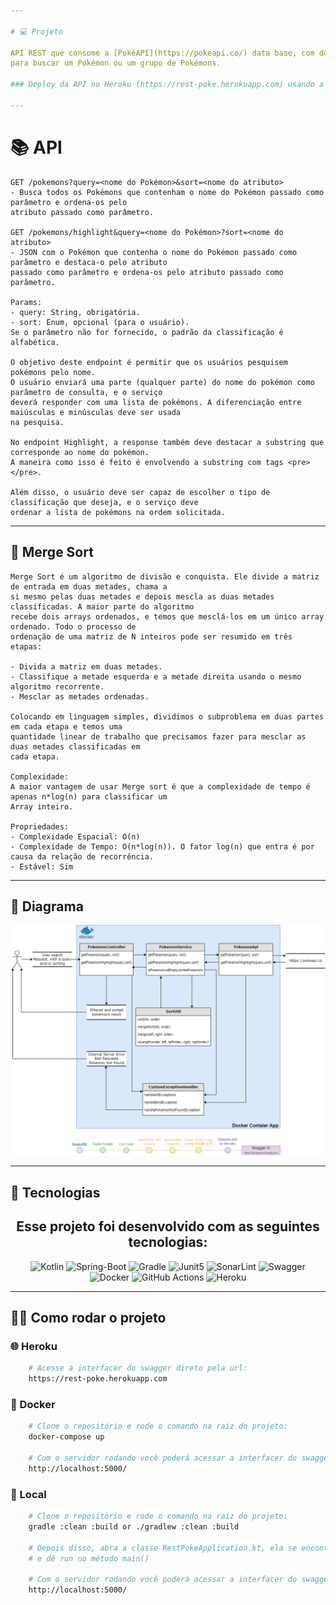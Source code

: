 ```yaml
---

# 💻 Projeto

API REST que consome a [PokéAPI](https://pokeapi.co/) data base, com dois endpoints que o usuário passa um parâmetro
para buscar um Pokémon ou um grupo de Pokémons.

### Deploy da API no Heroku (https://rest-poke.herokuapp.com) usando a interface do Swagger.

---
```


# 📚 API

    GET /pokemons?query=<nome do Pokémon>&sort=<nome do atributo> 
    - Busca todos os Pokémons que contenham o nome do Pokémon passado como parâmetro e ordena-os pelo
    atributo passado como parâmetro.
    
    GET /pokemons/highlight&query=<nome do Pokémon>?sort=<nome do atributo> 
    - JSON com o Pokémon que contenha o nome do Pokémon passado como parâmetro e destaca-o pelo atributo
    passado como parâmetro e ordena-os pelo atributo passado como parâmetro.

    Params:
    - query: String, obrigatória.
    - sort: Enum, opcional (para o usuário). 
    Se o parâmetro não for fornecido, o padrão da classificação é alfabética.

    O objetivo deste endpoint é permitir que os usuários pesquisem pokémons pelo nome. 
    O usuário enviará uma parte (qualquer parte) do nome do pokémon como parâmetro de consulta, e o serviço 
    deverá responder com uma lista de pokémons. A diferenciação entre maiúsculas e minúsculas deve ser usada
    na pesquisa.

    No endpoint Highlight, a response também deve destacar a substring que corresponde ao nome do pokémon. 
    A maneira como isso é feito é envolvendo a substring com tags <pre> </pre>.

    Além disso, o usuário deve ser capaz de escolher o tipo de classificação que deseja, e o serviço deve 
    ordenar a lista de pokémons na ordem solicitada.

---

## 🔀 Merge Sort

    Merge Sort é um algoritmo de divisão e conquista. Ele divide a matriz de entrada em duas metades, chama a
    si mesmo pelas duas metades e depois mescla as duas metades classificadas. A maior parte do algoritmo
    recebe dois arrays ordenados, e temos que mesclá-los em um único array ordenado. Todo o processo de
    ordenação de uma matriz de N inteiros pode ser resumido em três etapas:

    - Divida a matriz em duas metades.
    - Classifique a metade esquerda e a metade direita usando o mesmo algoritmo recorrente.
    - Mesclar as metades ordenadas.

    Colocando em linguagem simples, dividimos o subproblema em duas partes em cada etapa e temos uma
    quantidade linear de trabalho que precisamos fazer para mesclar as duas metades classificadas em 
    cada etapa.
    
    Complexidade:
    A maior vantagem de usar Merge sort é que a complexidade de tempo é apenas n*log(n) para classificar um
    Array inteiro.
    
    Propriedades:
    - Complexidade Espacial: O(n)
    - Complexidade de Tempo: O(n*log(n)). O fator log(n) que entra é por causa da relação de recorrência.
    - Estável: Sim

---

## 📃 Diagrama

<p align="center">
  <img alt="Diagrama" src=".github/App.drawio.png">
</p>

---

## 🚀 Tecnologias

<h2 align="center">Esse projeto foi desenvolvido com as seguintes tecnologias:</h2>

<p align="center">
  <img alt="Kotlin" src="https://img.shields.io/badge/Kotlin-0095D5?&style=for-the-badge&logo=kotlin&logoColor=white">
  <img alt="Spring-Boot" src="https://img.shields.io/badge/Spring_Boot-F2F4F9?style=for-the-badge&logo=spring-boot">
  <img alt="Gradle" src="https://img.shields.io/badge/Gradle-02303A.svg?style=for-the-badge&logo=Gradle&logoColor=white">
  <img alt="Junit5" src="https://img.shields.io/badge/Junit5-25A162?style=for-the-badge&logo=junit5&logoColor=white">
  <img alt="SonarLint" src="https://img.shields.io/badge/SonarLint-CB2029?style=for-the-badge&logo=sonarlint&logoColor=white">
  <img alt="Swagger" src="https://img.shields.io/badge/Swagger-85EA2D?style=for-the-badge&logo=Swagger&logoColor=white">
  <img alt="Docker" src="https://img.shields.io/badge/docker-%230db7ed.svg?style=for-the-badge&logo=docker&logoColor=white">
  <img alt="GitHub Actions" src="https://img.shields.io/badge/github%20actions-%232671E5.svg?style=for-the-badge&logo=githubactions&logoColor=white">
  <img alt="Heroku" src="https://img.shields.io/badge/Heroku-430098?style=for-the-badge&logo=heroku&logoColor=white">
</p>

---

## 👨‍💻 Como rodar o projeto

### 🌐 Heroku

```bash
    # Acesse a interfacer do swagger direto pela url:
    https://rest-poke.herokuapp.com
```

### 🐳 Docker

```bash
    # Clone o repositório e rode o comando na raiz do projeto:
    docker-compose up
    
    # Com o servidor rodando você poderá acessar a interfacer do swagger direto pela url:
    http://localhost:5000/
```

### 🔨 Local

```bash
    # Clone o repositório e rode o comando na raiz do projeto:
    gradle :clean :build or ./gradlew :clean :build
    
    # Depois disso, abra a classe RestPokeApplication.kt, ela se encontra em src/main/kotlin, 
    # e dê run no método main()
    
    # Com o servidor rodando você poderá acessar a interfacer do swagger direto pela url:
    http://localhost:5000/
```